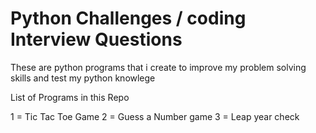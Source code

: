 # Python Challenges / coding Interview Questions


These are python programs that i create to improve my problem solving skills and test my python knowlege

List of Programs in this Repo 

1 = Tic Tac Toe Game
2 = Guess a Number game
3 = Leap year check 